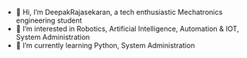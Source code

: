 - 👋 Hi, I’m DeepakRajasekaran, a tech enthusiastic Mechatronics engineering student
- 👀 I’m interested in Robotics, Artificial Intelligence, Automation & IOT, System Administration
- 🌱 I’m currently learning Python, System Administration

<!---
DeepakRajasekaran/DeepakRajasekaran is a ✨ special ✨ repository because its `README.md` (this file) appears on your GitHub profile.
You can click the Preview link to take a look at your changes.
--->
